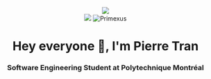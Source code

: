 <div align="center">
    <div>
        <a href="https://www.linkedin.com/in/pierre-tran-canada/">
            <img src="https://img.shields.io/badge/LinkedIn-blue?style=for-the-badge&logo=linkedin&logoColor=white">
        </a>
    </div>
    <a> <img src="https://img.shields.io/badge/Skill%20Issue-on-brightgreen"/> </a>
    <a> <img src="https://komarev.com/ghpvc/?username=Primexus&label=Profile%20views&color=0e75b6&style=flat" alt="Primexus" /> </a>
    <h1>Hey everyone 👋, I'm Pierre Tran</h1>
    <h3>Software Engineering Student at Polytechnique Montréal</h3>
</div>
